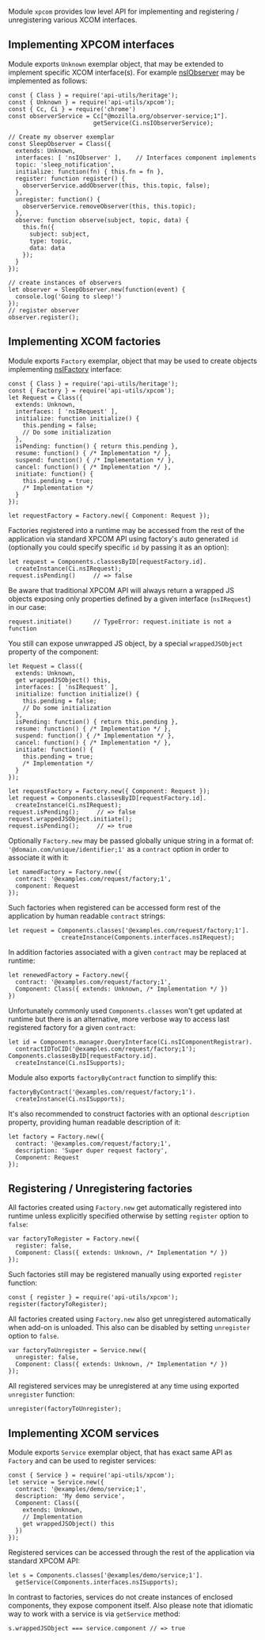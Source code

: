 <!-- This Source Code Form is subject to the terms of the Mozilla Public
   - License, v. 2.0. If a copy of the MPL was not distributed with this
   - file, You can obtain one at http://mozilla.org/MPL/2.0/. -->

Module `xpcom` provides low level API for implementing and registering /
unregistering various XCOM interfaces.

## Implementing XPCOM interfaces

Module exports `Unknown` exemplar object, that may be extended to implement
specific XCOM interface(s). For example
[nsIObserver](https://developer.mozilla.org/en/XPCOM_Interface_Reference/nsIObserver)
 may be implemented as follows:

    const { Class } = require('api-utils/heritage');
    const { Unknown } = require('api-utils/xpcom');
    const { Cc, Ci } = require('chrome')
    const observerService = Cc["@mozilla.org/observer-service;1"].
                            getService(Ci.nsIObserverService);

    // Create my observer exemplar
    const SleepObserver = Class({
      extends: Unknown,
      interfaces: [ 'nsIObserver' ],    // Interfaces component implements
      topic: 'sleep_notification',
      initialize: function(fn) { this.fn = fn },
      register: function register() {
        observerService.addObserver(this, this.topic, false);
      },
      unregister: function() {
        observerService.removeObserver(this, this.topic);
      },
      observe: function observe(subject, topic, data) {
        this.fn({
          subject: subject,
          type: topic,
          data: data
        });
      }
    });

    // create instances of observers
    let observer = SleepObserver.new(function(event) {
      console.log('Going to sleep!')
    });
    // register observer
    observer.register();

## Implementing XCOM factories

Module exports `Factory` exemplar, object that may be used to create objects
implementing
[nsIFactory](https://developer.mozilla.org/en/XPCOM_Interface_Reference/nsIFactory)
interface:

    const { Class } = require('api-utils/heritage');
    const { Factory } = require('api-utils/xpcom');
    let Request = Class({
      extends: Unknown,
      interfaces: [ 'nsIRequest' ],
      initialize: function initialize() {
        this.pending = false;
        // Do some initialization
      },
      isPending: function() { return this.pending },
      resume: function() { /* Implementation */ },
      suspend: function() { /* Implementation */ },
      cancel: function() { /* Implementation */ },
      initiate: function() {
        this.pending = true;
        /* Implementation */
      }
    });

    let requestFactory = Factory.new({ Component: Request });

Factories registered into a runtime may be accessed from the rest of the
application via standard XPCOM API using factory's auto generated `id`
(optionally you could specify specific `id` by passing it as an option):

    let request = Components.classesByID[requestFactory.id].
      createInstance(Ci.nsIRequest);
    request.isPending()     // => false

Be aware that traditional XPCOM API will always return a wrapped JS objects
exposing only properties defined by a given interface (`nsIRequest`) in our
case:

    request.initiate()      // TypeError: request.initiate is not a function

You still can expose unwrapped JS object, by a special `wrappedJSObject`
property of the component:

    let Request = Class({
      extends: Unknown,
      get wrappedJSObject() this,
      interfaces: [ 'nsIRequest' ],
      initialize: function initialize() {
        this.pending = false;
        // Do some initialization
      },
      isPending: function() { return this.pending },
      resume: function() { /* Implementation */ },
      suspend: function() { /* Implementation */ },
      cancel: function() { /* Implementation */ },
      initiate: function() {
        this.pending = true;
        /* Implementation */
      }
    });

    let requestFactory = Factory.new({ Component: Request });
    let request = Components.classesByID[requestFactory.id].
      createInstance(Ci.nsIRequest);
    request.isPending();     // => false
    request.wrappedJSObject.initiate();
    request.isPending();     // => true

Optionally `Factory.new` may be passed globally unique string in a format of:
`'@domain.com/unique/identifier;1'` as a `contract` option in order to
associate it with it:

    let namedFactory = Factory.new({
      contract: '@examples.com/request/factory;1',
      component: Request
    });

Such factories when registered can be accessed form rest of the application by
human readable `contract` strings:

    let request = Components.classes['@examples.com/request/factory;1'].
                   createInstance(Components.interfaces.nsIRequest);

In addition factories associated with a given `contract` may be replaced at
runtime:

    let renewedFactory = Factory.new({
      contract: '@examples.com/request/factory;1',
      Component: Class({ extends: Unknown, /* Implementation */ })
    })

Unfortunately commonly used `Components.classes` won't get updated at runtime
but there is an alternative, more verbose way to access last registered factory
for a given `contract`:

    let id = Components.manager.QueryInterface(Ci.nsIComponentRegistrar).
      contractIDToCID('@examples.com/request/factory;1');
    Components.classesByID[requestFactory.id].
      createInstance(Ci.nsISupports);

Module also exports `factoryByContract` function to simplify this:

    factoryByContract('@examples.com/request/factory;1').
      createInstance(Ci.nsISupports);

It's also recommended to construct factories with an optional `description`
property, providing human readable description of it:

    let factory = Factory.new({
      contract: '@examples.com/request/factory;1',
      description: 'Super duper request factory',
      Component: Request
    });

## Registering / Unregistering factories

All factories created using `Factory.new` get automatically registered into
runtime unless explicitly specified otherwise by setting `register` option to
`false`:

    var factoryToRegister = Factory.new({
      register: false,
      Component: Class({ extends: Unknown, /* Implementation */ })
    });

Such factories still may be registered manually using exported `register`
function:

    const { register } = require('api-utils/xpcom');
    register(factoryToRegister);

All factories created using `Factory.new` also get unregistered automatically
when add-on is unloaded. This also can be disabled by setting `unregister`
option to `false`.

    var factoryToUnregister = Service.new({
      unregister: false,
      Component: Class({ extends: Unknown, /* Implementation */ })
    });

All registered services may be unregistered at any time using exported
`unregister` function:

    unregister(factoryToUnregister);

## Implementing XCOM services

Module exports `Service` exemplar object, that has exact same API as `Factory`
and can be used to register services:

    const { Service } = require('api-utils/xpcom');
    let service = Service.new({
      contract: '@examples/demo/service;1',
      description: 'My demo service',
      Component: Class({
        extends: Unknown,
        // Implementation
        get wrappedJSObject() this
      })
    });

Registered services can be accessed through the rest of the application via
standard XPCOM API:

    let s = Components.classes['@examples/demo/service;1'].
      getService(Components.interfaces.nsISupports);

In contrast to factories, services do not create instances of enclosed
components, they expose component itself. Also please note that idiomatic way
to work with a service is via `getService` method:

    s.wrappedJSObject === service.component // => true
